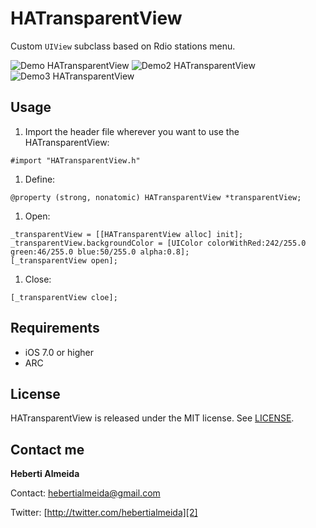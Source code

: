 HATransparentView
=================

Custom `UIView` subclass based on Rdio stations menu.

![Demo HATransparentView](https://github.com/hebertialmeida/HATransparentView/tree/master/HATransparentView/Images.xcassets/1.png)
![Demo2 HATransparentView](https://github.com/hebertialmeida/HATransparentView/tree/master/HATransparentView/Images.xcassets/2.png)
![Demo3 HATransparentView](https://github.com/hebertialmeida/HATransparentView/tree/master/HATransparentView/Images.xcassets/3.png)

Usage
-----


 1. Import the header file wherever you want to use the HATransparentView:
```objc
#import "HATransparentView.h"
```

 1. Define:
```objc
@property (strong, nonatomic) HATransparentView *transparentView;
```

 1. Open:
```objc
_transparentView = [[HATransparentView alloc] init];
_transparentView.backgroundColor = [UIColor colorWithRed:242/255.0 green:46/255.0 blue:50/255.0 alpha:0.8];
[_transparentView open];
```

 1. Close:
```objc
[_transparentView cloe];
```


Requirements
----------
* iOS 7.0 or higher
* ARC

## License
HATransparentView is released under the MIT license. See
[LICENSE](https://github.com/chroman/CRGradientNavigationBar/blob/master/LICENSE).

Contact me
----------

**Heberti Almeida**  


Contact: [hebertialmeida@gmail.com][1]

Twitter: [http://twitter.com/hebertialmeida][2] 

  [1]: mailto:hebertialmeida@gmail.com
  [2]: http://twitter.com/chroman

